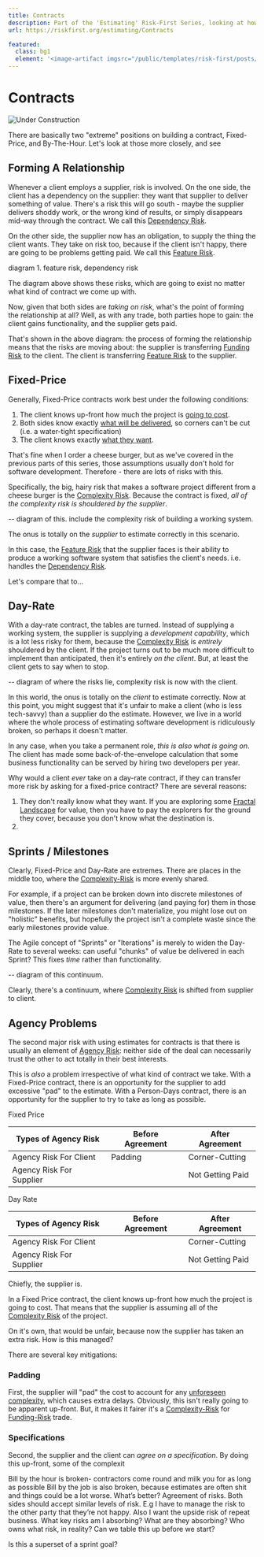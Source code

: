 ```yaml
---
title: Contracts
description: Part of the 'Estimating' Risk-First Series, looking at how risk is apportioned when contracts are agreed.
url: https://riskfirst.org/estimating/Contracts

featured: 
  class: bg1
  element: '<image-artifact imgsrc="/public/templates/risk-first/posts/contract.svg">Contracts</image-artifact>'
---
```


# Contracts

![Under Construction](../images/state/uc.png)

There are basically two "extreme" positions on building a contract, Fixed-Price, and By-The-Hour.  Let's look at those more closely, and see 


## Forming A Relationship

Whenever a client employs a supplier, risk is involved.  On the one side, the client has a dependency on the supplier:  they want that supplier to deliver something of value.  There's a risk this will go south - maybe the supplier delivers shoddy work, or the wrong kind of results, or simply disappears mid-way through the contract.   We call this [Dependency Risk](../risks/Dependency-Risk.md).

On the other side, the supplier now has an obligation, to supply the thing the client wants.  They take on risk too, because if the client isn't happy, there are going to be problems getting paid.  We call this [Feature Risk](../risks/Feature-Risk.md).

diagram 1.  feature risk, dependency risk

The diagram above shows these risks, which are going to exist no matter what kind of contract we come up with.

Now, given that both sides are _taking on risk_, what's the point of forming the relationship at all?  Well, as with any trade, both parties hope to gain:  the client gains functionality, and the supplier gets paid.

That's shown in the above diagram: the process of forming the relationship means that the risks are moving about:  the supplier is transferring [Funding Risk]() to the client.  The client is transferring [Feature Risk]() to the supplier.

## Fixed-Price

Generally, Fixed-Price contracts work best under the following conditions:

1. The client knows up-front how much the project is [going to cost](Kitchen-Cabinet.md). 
2. Both sides know exactly [what will be delivered](Journeys.md), so corners can't be cut (i.e. a water-tight specification)
3. The client knows exactly [what they want](Fractals.md).

That's fine when I order a cheese burger, but as we've covered in the previous parts of this series, those assumptions usually don't hold for software development.  Therefore - there are lots of risks with this.  

Specifically, the big, hairy risk that makes a software project different from a cheese burger is the [Complexity Risk]().  Because the contract is fixed, _all of the complexity risk is shouldered by the supplier_.

-- diagram of this. include the complexity risk of building a working system.

The onus is totally on the _supplier_ to estimate correctly in this scenario.

In this case, the [Feature Risk]() that the supplier faces is their ability to produce a working software system that satisfies the client's needs. i.e. handles the [Dependency Risk]().

Let's compare that to...

## Day-Rate

With a day-rate contract, the tables are turned.  Instead of supplying a working system, the supplier is supplying a _development capability_, which is a lot less risky for them, because the [Complexity Risk]() is _entirely_ shouldered by the client.  If the project turns out to be much more difficult to implement than anticipated, then it's entirely _on the client_.  But, at least the client gets to say when to stop.

-- diagram of where the risks lie, complexity risk is now with the client.

In this world, the onus is totally on the _client_ to estimate correctly.  Now at this point, you might suggest that it's unfair to make a client (who is less tech-savvy) than a supplier do the estimate.   However, we live in a world where the whole process of estimating software development is ridiculously broken, so perhaps it doesn't matter.

In any case, when you take a permanent role, _this is also what is going on_.  The client has made some back-of-the-envelope calculation that some business functionality can be served by hiring two developers per year.

Why would a client _ever_ take on a day-rate contract, if they can transfer more risk by asking for a fixed-price contract?  There are several reasons:

1.  They don't really know what they want.  If you are exploring some [Fractal Landscape]() for value, then you have to pay the explorers for the ground they cover, because you don't know what the destination is. 
2.  


## Sprints / Milestones

Clearly, Fixed-Price and Day-Rate are extremes.  There are places in the middle too, where the [Complexity-Risk]() is more evenly shared.   

For example, if a project can be broken down into discrete milestones of value, then there's an argument for delivering (and paying for) them in those milestones.  If the later milestones don't materialize, you might lose out on "holistic" benefits, but hopefully the project isn't a complete waste since the early milestones provide value.

The Agile concept of "Sprints" or "Iterations" is merely to widen the Day-Rate to several weeks:  can useful "chunks" of value be delivered in each Sprint?  This fixes _time_ rather than functionality.

-- diagram of this continuum.

Clearly, there's a continuum, where [Complexity Risk]() is shifted from supplier to client.  

## Agency Problems

The second major risk with using estimates for contracts is that there is usually an element of [Agency Risk]():  neither side of the deal can necessarily trust the other to act totally in their best interests.  

This is _also_ a problem irrespective of what kind of contract we take.  With a Fixed-Price contract, there is an opportunity for the supplier to add excessive "pad" to the estimate.  With a Person-Days contract, there is an opportunity for the supplier to try to take as long as possible.

Fixed Price

|Types of Agency Risk        |Before Agreement                |After Agreement
|----------------------------|--------------------------------|---------------------------
|Agency Risk For Client      |Padding                         |Corner-Cutting
|Agency Risk For Supplier    |                                |Not Getting Paid

Day Rate

|Types of Agency Risk        |Before Agreement                |After Agreement
|----------------------------|--------------------------------|---------------------------
|Agency Risk For Client      |                         |Corner-Cutting
|Agency Risk For Supplier    |                                |Not Getting Paid


Chiefly, the supplier is.


In a Fixed Price contract, the client knows up-front how much the project is going to cost.  That means that the supplier is assuming all of the [Complexity Risk]() of the project. 

On it's own, that would be unfair, because now the supplier has taken an extra risk.  How is this managed?

There are several key mitigations:

### Padding

First, the supplier will "pad" the cost to account for any [unforeseen complexity](Kitchen-Cabinet.md), which causes extra delays.  Obviously, this isn't really going to be apparent up-front.  But, it makes it fairer it's a [Complexity-Risk]() for [Funding-Risk]() trade.

### Specifications

Second, the supplier and the client can _agree on a specification_.  By doing this up-front, some of the complexit



Bill by the hour is broken- contractors come round and milk you for as long as possible
Bill by the job is also broken, because estimates are often shit and things could be a lot worse. 
What’s better?  Agreement of risks.  Both sides should accept similar levels of risk.  E.g I have to manage the risk to the other party that they’re not happy. Also I want the upside risk of repeat business.  What key risks am I absorbing?  What are they absorbing?  Who owns what risk, in reality?  Can we table this up before we start?  

Is this a superset of a sprint goal?




